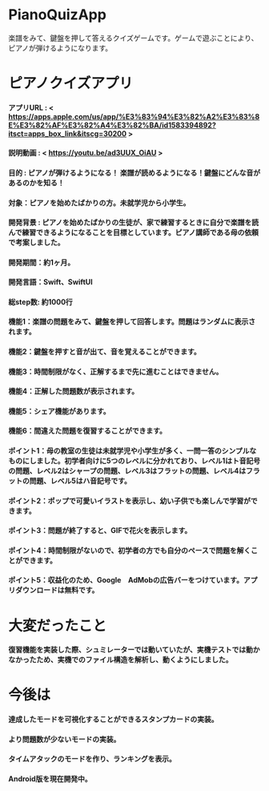 # PianoQuizApp
楽譜をみて、鍵盤を押して答えるクイズゲームです。ゲームで遊ぶことにより、ピアノが弾けるようになります。

# ピアノクイズアプリ
#### アプリURL : < https://apps.apple.com/us/app/%E3%83%94%E3%82%A2%E3%83%8E%E3%82%AF%E3%82%A4%E3%82%BA/id1583394892?itsct=apps_box_link&itscg=30200 >
#### 説明動画 : < https://youtu.be/ad3UUX_OiAU >
#### 目的 : ピアノが弾けるようになる！ 楽譜が読めるようになる！鍵盤にどんな音があるのかを知る！
#### 対象：ピアノを始めたばかりの方。未就学児から小学生。
#### 開発背景 : ピアノを始めたばかりの生徒が、家で練習するときに自分で楽譜を読んで練習できるようになることを目標としています。ピアノ講師である母の依頼で考案しました。
#### 開発期間：約1ヶ月。
#### 開発言語：Swift、SwiftUI
#### 総step数: 約1000行

#### 機能1：楽譜の問題をみて、鍵盤を押して回答します。問題はランダムに表示されます。
#### 機能2：鍵盤を押すと音が出て、音を覚えることができます。
#### 機能3：時間制限がなく、正解するまで先に進むことはできません。
#### 機能4：正解した問題数が表示されます。
#### 機能5：シェア機能があります。
#### 機能6：間違えた問題を復習することができます。

#### ポイント1：母の教室の生徒は未就学児や小学生が多く、一問一答のシンプルなものにしました。初学者向けに5つのレベルに分かれており、レベル1はト音記号の問題、レベル2はシャープの問題、レベル3はフラットの問題、レベル4はフラットの問題、レベル5はハ音記号です。
#### ポイント2：ポップで可愛いイラストを表示し、幼い子供でも楽しんで学習ができます。
#### ポイント3：問題が終了すると、GIFで花火を表示します。
#### ポイント4：時間制限がないので、初学者の方でも自分のペースで問題を解くことができます。
#### ポイント5：収益化のため、Google　AdMobの広告バーをつけています。アプリダウンロードは無料です。

# 大変だったこと
#### 復習機能を実装した際、シュミレーターでは動いていたが、実機テストでは動かなかったため、実機でのファイル構造を解析し、動くようにしました。

# 今後は
#### 達成したモードを可視化することができるスタンプカードの実装。
#### より問題数が少ないモードの実装。
#### タイムアタックのモードを作り、ランキングを表示。
#### Android版を現在開発中。
